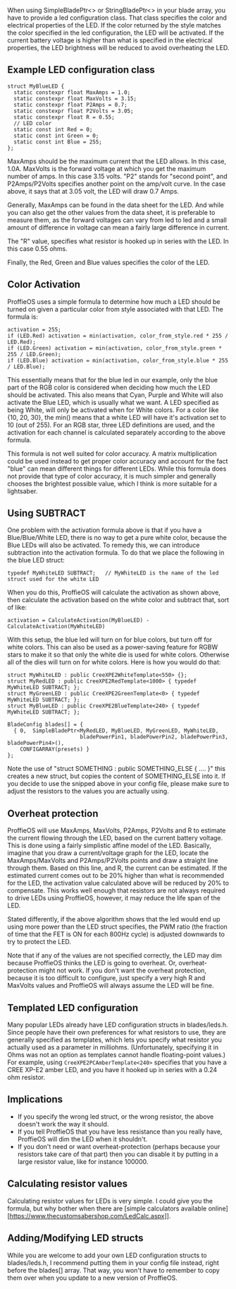 When using SimpleBladePtr<> or StringBladePtr<> in your blade array, you have to provide a led configuration class. That class specifies the color and electrical properties of the LED.  If the color returned by the style matches the color specified in the led configuration, the LED will be activated.  If the current battery voltage is higher than what is specified in the electrical properties, the LED brightness will be reduced to avoid overheating the LED.

## Example LED configuration class

    struct MyBlueLED {
      static constexpr float MaxAmps = 1.0;
      static constexpr float MaxVolts = 3.15;
      static constexpr float P2Amps = 0.7;
      static constexpr float P2Volts = 3.05;
      static constexpr float R = 0.55;
      // LED color
      static const int Red = 0;
      static const int Green = 0;
      static const int Blue = 255;
    };

MaxAmps should be the maximum current that the LED allows. In this case, 1.0A.
MaxVolts is the forward voltage at which you get the maximum number of amps. In this case 3.15 volts.
"P2" stands for "second point", and P2Amps/P2Volts specifies another point on the amp/volt curve. In the case above, it says that at 3.05 volt, the LED will draw 0.7 Amps.

Generally, MaxAmps can be found in the data sheet for the LED. And while you can also get the other values from the data sheet, it is preferable to measure them, as the forward voltages can vary from led to led and a small amount of difference in voltage can mean a fairly large difference in current.

The "R" value, specifies what resistor is hooked up in series with the LED. In this case 0.55 ohms.

Finally, the Red, Green and Blue values specifies the color of the LED.

## Color Activation
ProffieOS uses a simple formula to determine how much a LED should be turned on given a particular color from style associated with that LED. The formula is:

    activation = 255;
    if (LED.Red) activation = min(activation, color_from_style.red * 255 / LED.Red);
    if (LED.Green) activation = min(activation, color_from_style.green * 255 / LED.Green);
    if (LED.Blue) activation = min(activation, color_from_style.blue * 255 / LED.Blue);

This essentially means that for the blue led in our example, only the blue part of the RGB color is considered when deciding how much the LED should be activated. This also means that Cyan, Purple and White will also activate the Blue LED, which is usually what we want.  A LED specified as being White, will only be activated when for White colors. For a color like {10, 20, 30}, the min() means that a white LED will have it's activation set to 10 (out of 255).  For an RGB star, three LED definitions are used, and the activation for each channel is calculated separately according to the above formula.

This formula is not well suited for color accuracy. A matrix multiplication could be used instead to get proper color accuracy and account for the fact "blue" can mean different things for different LEDs. While this formula does not provide that type of color accuracy, it is much simpler and generally chooses the brightest possible value, which I think is more suitable for a lightsaber.

## Using SUBTRACT
One problem with the activation formula above is that if you have a Blue/Blue/White LED, there is no way to
get a pure white color, because the Blue LEDs will also be activated. To remedy this, we can introduce subtraction into the activation formula. To do that we place the following in the blue LED struct:

    typedef MyWhiteLED SUBTRACT;   // MyWhiteLED is the name of the led struct used for the white LED

When you do this, ProffieOS will calculate the activation as shown above, then calculate the activation based on the white color and subtract that, sort of like:

    activation = CalculateActivation(MyBlueLED) - CalculateActivation(MyWhiteLED)

With this setup, the blue led will turn on for blue colors, but turn off for white colors. This can also be used as a power-saving feature for RGBW stars to make it so that only the white die is used for white colors. Otherwise all of the dies will turn on for white colors. Here is how you would do that:

    struct MyWhiteLED : public CreeXPE2WhiteTemplate<550> {};
    struct MyRedLED : public CreeXPE2RedTemplate<1000> { typedef MyWhiteLED SUBTRACT; };
    struct MyGreenLED : public CreeXPE2GreenTemplate<0> { typedef MyWhiteLED SUBTRACT; };
    struct MyBlueLED : public CreeXPE2BlueTemplate<240> { typedef MyWhiteLED SUBTRACT; };

    BladeConfig blades[] = {
      { 0,  SimpleBladePtr<MyRedLED, MyBlueLED, MyGreenLED, MyWhiteLED,
                           bladePowerPin1, bladePowerPin2, bladePowerPin3, bladePowerPin4>(), 
        CONFIGARRAY(presets) }
    };

Note the use of "struct SOMETHING : public SOMETHING_ELSE { .... }" this creates a new struct, but copies the content of SOMETHING_ELSE into it. If you decide to use the snipped above in your config file, please make sure to adjust the resistors to the values you are actually using.


## Overheat protection
ProffieOS will use MaxAmps, MaxVolts, P2Amps, P2Volts and R to estimate the current flowing through the LED, based on the current battery voltage. This is done using a fairly simplistic affine model of the LED. Basically, imagine that you draw a current/voltage graph for the LED, locate the MaxAmps/MaxVolts and P2Amps/P2Volts points and draw a straight line through them. Based on this line, and R, the current can be estimated. If the estimated current comes out to be 20% higher than what is recommended for the LED, the activation value calculated above will be reduced by 20% to compensate. This works well enough that resistors are not always required to drive LEDs using ProffieOS, however, it may reduce the life span of the LED.

Stated differently, if the above algorithm shows that the led would end up using more power than the LED struct specifies, the PWM ratio (the fraction of time that the FET is ON for each 800Hz cycle) is adjusted downwards to try to protect the LED.

Note that if any of the values are not specified correctly, the LED may dim because ProffieOS thinks the LED is going to overheat. Or, overheat-protection might not work. If you don't want the overheat protection, because it is too difficult to configure, just specify a very high R and MaxVolts values and ProffieOS will always assume the LED will be fine.

## Templated LED configuration
Many popular LEDs already have LED configuration structs in blades/leds.h. Since people have their own preferences for what resistors to use, they are generally specified as templates, which lets you specify what resistor you actually used as a parameter in milliohms. (Unfortunately, specifying it in Ohms was not an option as templates cannot handle floating-point values.)  For example, using `CreeXPE2PCAmberTemplate<240>` specifies that you have a CREE XP-E2 amber LED, and you have it hooked up in series with a 0.24 ohm resistor.

## Implications
* If you specify the wrong led struct, or the wrong resistor, the above doesn't work the way it should.
* If you tell ProffieOS that you have less resistance than you really have, ProffieOS will dim the LED when it shouldn't.
* If you don't need or want overheat-protection (perhaps because your resistors take care of that part) then you can disable it by putting in a large resistor value, like for instance 100000.

## Calculating resistor values
Calculating resistor values for LEDs is very simple.
I could give you the formula, but why bother when there are [simple calculators available online][https://www.thecustomsabershop.com/LedCalc.aspx]].

## Adding/Modifying LED structs
While you are welcome to add your own LED configuration structs to blades/leds.h, I recommend putting them in your config file instead, right before the blades[] array. That way, you won't have to remember to copy them over when you update to a new version of ProffieOS.


